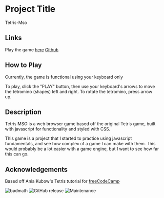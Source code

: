 # Project Title
Tetris-Mso

## Links
Play the game [here](https://markohanesian.github.io/tetris-mso/)
[Github](https://github.com/markohanesian/tetris-mso)

## How to Play
Currently, the game is functional using your keyboard only 

To play, click the "PLAY" button, then use your keyboard's arrows to move the tetromino (shapes) left and right. To rotate the tetromino, press arrow up.

## Description
Tetris MSO is a web browser game based off the original Tetris game, built with javascript for functionality and styled with CSS. 

This game is a project that I started to practice using javascript fundamentals, and see how complex of a game I can make with them. This would probably be a lot easier with a game engine, but I want to see how far this can go. 

## Acknowledgements
Based off Ania Kubow's Tetris tutorial for [freeCodeCamp](https://www.youtube.com/watch?time_continue=12&v=rAUn1Lom6dw&feature=emb_logo)

![badmath](https://img.shields.io/github/languages/top/nielsenjared/badmath)
![GitHub release](https://img.shields.io/github/v/release/markohanesian/Burger-Logger)
![Maintenance](https://img.shields.io/badge/Maintained%3F-yes-green.svg)

